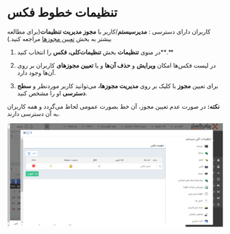 # تنظیمات خطوط فکس 

کاربران دارای دسترسی : **مدیرسیستم**/کاربر با **مجوز مدیریت تنظیمات**(برای مطالعه بیشتر به بخش [تعیین مجوزها](https://github.com/1stco/PayamGostarDocs/blob/master/help2.5.4%20new/Getting-Started/Manage%20groups%20and%20users/Determine%20the%20level%20of%20access.md) مراجعه کنید.)

1)  در منوی **تنظیمات** بخش **تنظیمات‌کلی، فکس** را انتخاب کنید**.**

2)  در لیست فکس‌ها امکان **ویرایش** و **حذف آن‌ها** و یا **تعیین مجوزهای** کاربران بر روی آن‌ها وجود دارد.

3)  برای تعیین **مجوز** با کلیک بر روی **مدیریت مجوزها،** می‌توانید کاربر موردنظر و **سطح دسترسی** او را مشخص کنید.

**نکته:** در صورت عدم تعیین مجوز، آن خط بصورت عمومی لحاظ می‌گردد و همه کاربران به آن دسترسی دارند.

![](fax.png)
